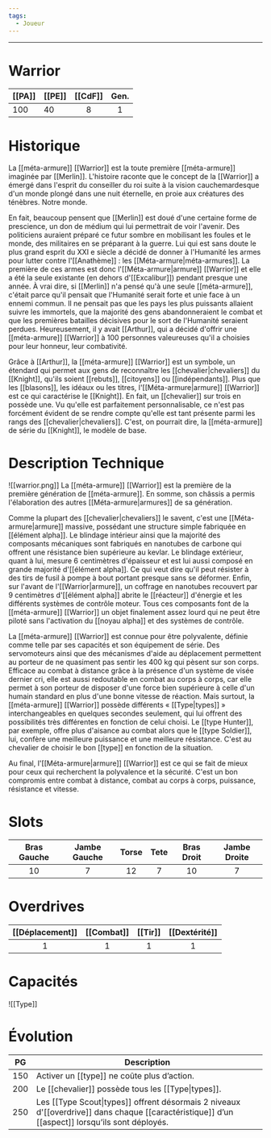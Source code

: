 ```yaml
---
tags:
  - Joueur
---
```


___
# Warrior

| [[PA]] | [[PE]] | [[CdF]] | Gen. |
| ------ | ------ | :-----: | :--: |
| 100    | 40     |    8    |  1   |
# Historique

La [[méta-armure]] [[Warrior]] est la toute première [[méta-armure]] imaginée par [[Merlin]]. L'histoire raconte que le concept de la [[Warrior]] a émergé dans l'esprit du conseiller du roi suite à la vision cauchemardesque d'un monde plongé dans une nuit éternelle, en proie aux créatures des ténèbres. Notre monde.

En fait, beaucoup pensent que [[Merlin]] est doué d'une certaine forme de prescience, un don de médium qui lui permettrait de voir l'avenir. Des politiciens auraient préparé ce futur sombre en mobilisant les foules et le monde, des militaires en se préparant à la guerre. Lui qui est sans doute le plus grand esprit du XXI e siècle a décidé de donner à l'Humanité les armes pour lutter contre l'[[Anathème]] : les [[Méta-armure|méta-armures]]. La première de ces armes est donc l'[[Méta-armure|armure]] [[Warrior]] et elle a été la seule existante (en dehors d'[[Excalibur]]) pendant presque une année. À vrai dire, si [[Merlin]] n'a pensé qu'à une seule [[méta-armure]], c'était parce qu'il pensait que l'Humanité serait forte et unie face à un ennemi commun. Il ne pensait pas que les pays les plus puissants allaient suivre les immortels, que la majorité des gens abandonneraient le combat et que les premières batailles décisives pour le sort de l'Humanité seraient perdues. Heureusement, il y avait [[Arthur]], qui a décidé d'offrir une [[méta-armure]] [[Warrior]] à 100 personnes valeureuses qu'il a choisies pour leur honneur, leur combativité.

Grâce à [[Arthur]], la [[méta-armure]] [[Warrior]] est un symbole, un étendard qui permet aux gens de reconnaître les [[chevalier|chevaliers]] du [[Knight]], qu'ils soient [[rebuts]], [[citoyens]] ou [[indépendants]]. Plus que les [[blasons]], les idéaux ou les titres, l'[[Méta-armure|armure]] [[Warrior]] est ce qui caractérise le [[Knight]]. En fait, un [[chevalier]] sur trois en possède une. Vu qu'elle est parfaitement personnalisable, ce n'est pas forcément évident de se rendre compte qu'elle est tant présente parmi les rangs des [[chevalier|chevaliers]]. C'est, on pourrait dire, la [[méta-armure]] de série du [[Knight]], le modèle de base.

# Description Technique
![[warrior.png]]
La [[méta-armure]] [[Warrior]] est la première de la première génération de [[méta-armure]]. En somme, son châssis a permis l'élaboration des autres [[Méta-armure|armures]] de sa génération.

Comme la plupart des [[chevalier|chevaliers]] le savent, c'est une [[Méta-armure|armure]] massive, possédant une structure simple fabriquée en [[élément alpha]]. Le blindage intérieur ainsi que la majorité des composants mécaniques sont fabriqués en nanotubes de carbone qui offrent une résistance bien supérieure au kevlar. Le blindage extérieur, quant à lui, mesure 6 centimètres d'épaisseur et est lui aussi composé en grande majorité d'[[élément alpha]]. Ce qui veut dire qu'il peut résister à des tirs de fusil à pompe à bout portant presque sans se déformer. Enfin, sur l'avant de l'[[Warrior|armure]], un coffrage en nanotubes recouvert par 9 centimètres d'[[élément alpha]] abrite le [[réacteur]] d'énergie et les différents systèmes de contrôle moteur. Tous ces composants font de la [[méta-armure]] [[Warrior]] un objet finalement assez lourd qui ne peut être piloté sans l'activation du [[noyau alpha]] et des systèmes de contrôle.

La [[méta-armure]] [[Warrior]] est connue pour être polyvalente, définie comme telle par ses capacités et son équipement de série. Des servomoteurs ainsi que des mécanismes d'aide au déplacement permettent au porteur de ne quasiment pas sentir les 400 kg qui pèsent sur son corps. Efficace au combat à distance grâce à la présence d'un système de visée dernier cri, elle est aussi redoutable en combat au corps à corps, car elle permet à son porteur de disposer d'une force bien supérieure à celle d'un humain standard en plus d'une bonne vitesse de réaction. Mais surtout, la [[méta-armure]] [[Warrior]] possède différents « [[Type|types]] » interchangeables en quelques secondes seulement, qui lui offrent des possibilités très différentes en fonction de celui choisi. Le [[type Hunter]], par exemple, offre plus d'aisance au combat alors que le [[type Soldier]], lui, confère une meilleure puissance et une meilleure résistance. C'est au chevalier de choisir le bon [[type]] en fonction de la situation.

Au final, l'[[Méta-armure|armure]] [[Warrior]] est ce qui se fait de mieux pour ceux qui recherchent la polyvalence et la sécurité. C'est un bon compromis entre combat à distance, combat au corps à corps, puissance, résistance et vitesse.

# Slots

| Bras Gauche | Jambe Gauche | Torse | Tete | Bras Droit | Jambe Droite |
| :---------: | :----------: | :---: | :--: | :--------: | :----------: |
|     10      |      7       |  12   |  7   |     10     |      7       |
# Overdrives

| [[Déplacement]] | [[Combat]] | [[Tir]] | [[Dextérité]] |
| :-------------: | :--------: | :-----: | :-----------: |
|        1        |     1      |    1    |       1       |

# Capacités
![[Type]]

# Évolution
| PG  | Description                                                                                                                                     |
| :-: | ----------------------------------------------------------------------------------------------------------------------------------------------- |
| 150 | Activer un [[type]] ne coûte plus d’action.                                                                                                     |
| 200 | Le [[chevalier]] possède tous les [[Type\|types]].                                                                                              |
| 250 | Les [[Type Scout\|types]] offrent désormais 2 niveaux d'[[overdrive]] dans chaque [[caractéristique]] d’un [[aspect]] lorsqu’ils sont déployés. |
